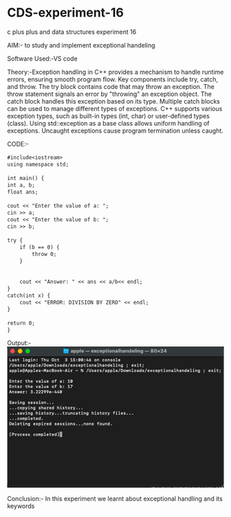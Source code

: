 # CDS-experiment-16
c plus plus and data structures experiment 16

AIM:- to study and implement exceptional handeling<br>

Software Used:-VS code <br>

Theory:-Exception handling in C++ provides a mechanism to handle runtime errors, ensuring smooth program flow. Key components include try, catch, and throw. The try block contains code that may throw an exception. The throw statement signals an error by "throwing" an exception object. The catch block handles this exception based on its type. Multiple catch blocks can be used to manage different types of exceptions. C++ supports various exception types, such as built-in types (int, char) or user-defined types (class). Using std::exception as a base class allows uniform handling of exceptions. Uncaught exceptions cause program termination unless caught. <br>

CODE:-<br>

    #include<iostream>
    using namespace std;

    int main() {
    int a, b;
    float ans;

    cout << "Enter the value of a: ";
    cin >> a;
    cout << "Enter the value of b: ";
    cin >> b;

    try {
        if (b == 0) {
            throw 0;  
        }

        
        cout << "Answer: " << ans << a/b<< endl;
    }
    catch(int x) {
        cout << "ERROR: DIVISION BY ZERO" << endl;
    }

    return 0;
    }


Output:-<br>
![exp16](https://github.com/VandanGupte101727/CDS-experiment-16/blob/main/Screenshot%202024-10-06%20at%208.02.17%20PM.png)

Conclusion:- In this experiment we learnt about exceptional handling and its keywords 

